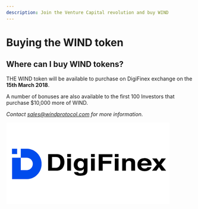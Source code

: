 ```yaml
---
description: Join the Venture Capital revolution and buy WIND
---
```


# Buying the WIND token

## Where can I buy WIND tokens?

THE WIND token will be available to purchase on DigiFinex exchange on the **15th March 2018**.   
  
A number of bonuses are also available to the first 100 Investors that purchase $10,000 more of WIND.   
  
_Contact sales@windprotocol.com for more information._ 

![](../.gitbook/assets/image.png)

